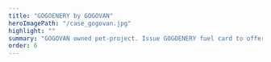 ```yaml
---
title: "GOGOENERY by GOGOVAN"
heroImagePath: "/case_gogovan.jpg"
highlight: ""
summary: "GOGOVAN owned pet-project. Issue GOGOENERY fuel card to offer a discount to drivers"
order: 6
---
```

